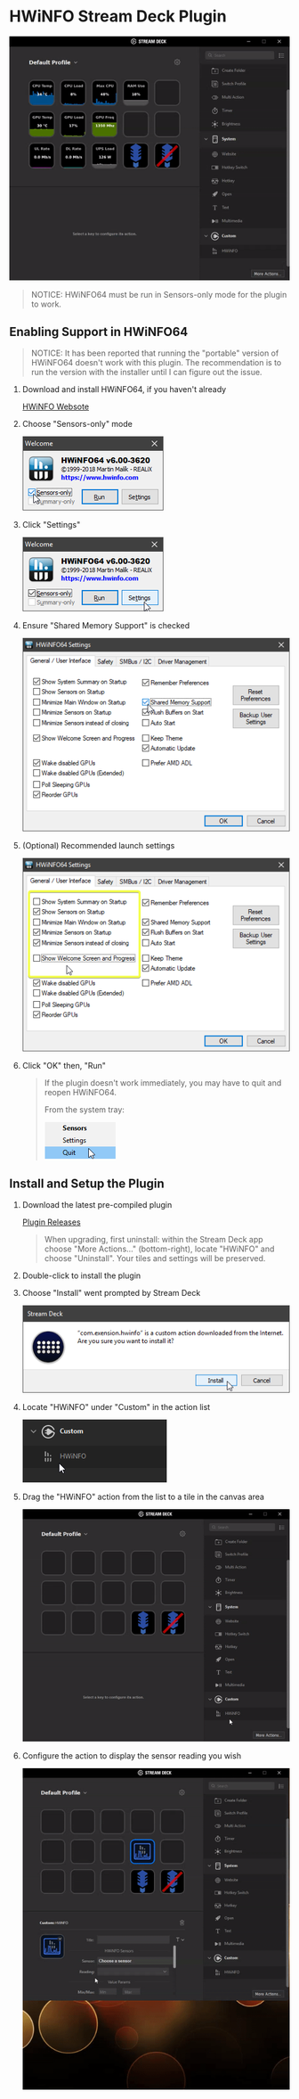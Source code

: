 # HWiNFO Stream Deck Plugin

![alt text](images/demo.gif "HWiNFO64 Stream Deck Plugin Demo")

> NOTICE: HWiNFO64 must be run in Sensors-only mode for the plugin to work. 

## Enabling Support in HWiNFO64

> NOTICE: It has been reported that running the "portable" version of HWiNFO64 doesn't work with this plugin. The recommendation is to run the version with the installer until I can figure out the issue.

1. Download and install HWiNFO64, if you haven't already

    [HWiNFO Websote](https://www.hwinfo.com)

2. Choose "Sensors-only" mode

    ![alt text](images/sensorsonly.png "HWiNFO64 Sensors Only")

3. Click "Settings"

    ![alt text](images/clicksettings.png "HWiNFO64 Click Settings")

4. Ensure "Shared Memory Support" is checked

    ![alt text](images/sharedmemory.png "HWiNFO64 Settings")

5. (Optional) Recommended launch settings

    ![alt text](images/recommendedsettings.png "Quit HWiNFO64")

6. Click "OK" then, "Run"

    > If the plugin doesn't work immediately, you may have to quit and reopen HWiNFO64.
    >
    > From the system tray:
    >
    > ![alt text](images/contextquit.png "Quit HWiNFO64")


## Install and Setup the Plugin

1. Download the latest pre-compiled plugin

    [Plugin Releases](../../releases)

    > When upgrading, first uninstall: within the Stream Deck app choose "More Actions..." (bottom-right), locate "HWiNFO" and choose "Uninstall". Your tiles and settings will be preserved.

2. Double-click to install the plugin

3. Choose "Install" went prompted by Stream Deck

    ![alt text](images/streamdeckinstall.png "Stream Deck Plugin Installation")

4. Locate "HWiNFO" under "Custom" in the action list

    ![alt text](images/streamdeckactionlist.png "Stream Deck Action List")

5. Drag the "HWiNFO" action from the list to a tile in the canvas area

    ![alt text](images/dragaction.gif "Drag Action")

6. Configure the action to display the sensor reading you wish

    ![alt text](images/configureaction.gif "Configure Action")
